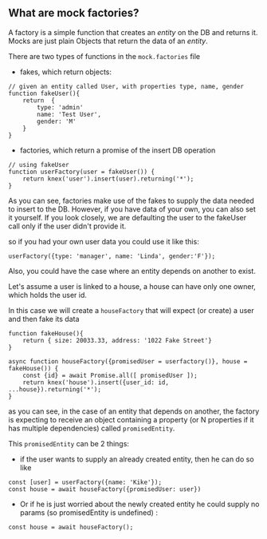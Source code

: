## What are mock factories?

A factory is a simple function that creates an _entity_ on the DB and returns it.
Mocks are just plain Objects that return the data of an _entity_.

There are two types of functions in the `mock.factories` file

- fakes, which return objects:

```
// given an entity called User, with properties type, name, gender
function fakeUser(){
    return  {
        type: 'admin'
        name: 'Test User',
        gender: 'M'
    }
}
```

- factories, which return a promise of the insert DB operation

```
// using fakeUser
function userFactory(user = fakeUser()) {
    return knex('user').insert(user).returning('*');
}
```

As you can see, factories make use of the fakes to supply the data needed to insert to the DB.
However, if you have data of your own, you can also set it yourself. If you look closely, we are
defaulting the user to the fakeUser call only if the user didn't provide it.

so if you had your own user data you could use it like this:

```
userFactory({type: 'manager', name: 'Linda', gender:'F'});
```

Also, you could have the case where an entity depends on another to exist.

Let's assume a user is linked to a house, a house can have only one owner, which holds the user id.

In this case we will create a `houseFactory` that will expect (or create) a user and then fake its data

```
function fakeHouse(){
    return { size: 20033.33, address: '1022 Fake Street'}
}

async function houseFactory({promisedUser = userfactory()}, house = fakeHouse()) {
    const {id} = await Promise.all([ promisedUser ]);
    return knex('house').insert({user_id: id, ...house}).returning('*');
}
```

as you can see, in the case of an entity that depends on another, the factory
is expecting to receive an object containing a property (or N properties if it has multiple dependencies) called `promisedEntity`.

This `promisedEntity` can be 2 things:

- if the user wants to supply an already created entity, then he can do so like

```
const [user] = userFactory({name: 'Kike'});
const house = await houseFactory({promisedUser: user})
```

- Or if he is just worried about the newly created entity he could supply no params (so promisedEntity is undefined) :

```
const house = await houseFactory();
```
